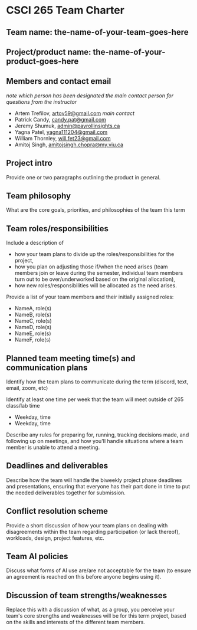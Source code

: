 
# CSCI 265 Team Charter

## Team name: the-name-of-your-team-goes-here

## Project/product name: the-name-of-your-product-goes-here

## Members and contact email

*note which person has been designated the main contact person for questions from the instructor*


 - Artem Trefilov, artov59@gmail.com *main contact*
 - Patrick Candy, candy.pat@gmail.com
 - Jeremy Shumuk, admin@payrollinsights.ca
 - Yagna Patel, yagna111204@gmail.com
 - William Thornley, will.fet23@gmail.com
 - Amitoj Singh, amitojsingh.chopra@my.viu.ca

## Project intro

Provide one or two paragraphs outlining the product in general.

## Team philosophy

What are the core goals, priorities, and philosophies of the team this term

## Team roles/responsibilities

Include a description of
 - how your team plans to divide up the roles/responsibilities for the project,
 - how you plan on adjusting those if/when the need arises (team members join or leave during the semester, individual team members turn out to be over/underworked based on the original allocation),
 - how new roles/responsibilities will be allocated as the need arises.

Provide a list of your team members and their initially assigned roles:
 - NameA, role(s)
 - NameB, role(s)
 - NameC, role(s)
 - NameD, role(s)
 - NameE, role(s)
 - NameF, role(s)

## Planned team meeting time(s) and communication plans

Identify how the team plans to communicate during the term (discord, text, email, zoom, etc)

Identify at least one time per week that the team will meet outside of 265 class/lab time
 - Weekday, time
 - Weekday, time

Describe any rules for preparing for, running, tracking decisions made, and following up on meetings,
and how you'll handle situations where a team member is unable to attend a meeting.

## Deadlines and deliverables

Describe how the team will handle the biweekly project phase deadlines and presentations,
ensuring that everyone has their part done in time to put the needed deliverables together
for submission.

## Conflict resolution scheme

Provide a short discussion of how your team plans on dealing with disagreements within the team
regarding participation (or lack thereof), workloads, design, project features, etc.

## Team AI policies

Discuss what forms of AI use are/are not acceptable for the team (to ensure an agreement is
reached on this before anyone begins using it).

## Discussion of team strengths/weaknesses

Replace this with a discussion of what, as a group, you perceive your team's core strengths
and weaknesses will be for this term project, based on the skills
and interests of the different team members.


